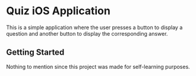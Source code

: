# Quiz iOS Application

This is a simple application where the user presses a button to display a question and another button to display the corresponding answer.

## Getting Started

Nothing to mention since this project was made for self-learning purposes.
